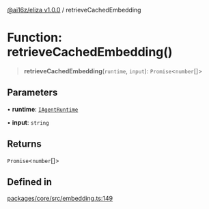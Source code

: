 [@ai16z/eliza v1.0.0](../index.md) / retrieveCachedEmbedding

# Function: retrieveCachedEmbedding()

> **retrieveCachedEmbedding**(`runtime`, `input`): `Promise`\<`number`[]\>

## Parameters

• **runtime**: [`IAgentRuntime`](../interfaces/IAgentRuntime.md)

• **input**: `string`

## Returns

`Promise`\<`number`[]\>

## Defined in

[packages/core/src/embedding.ts:149](https://github.com/0xVitae/DarkSun/blob/main/packages/core/src/embedding.ts#L149)
